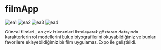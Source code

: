 # filmApp


![ea1](https://github.com/alpefe44/filmApp/assets/71967433/3e0f2c77-3ccb-444e-beaa-e2e13c453361)
![ea2](https://github.com/alpefe44/filmApp/assets/71967433/5cea9315-eb9a-4920-938d-ff1318839729)
![ea3](https://github.com/alpefe44/filmApp/assets/71967433/5cd89a82-14e4-483e-9bb7-1583242f2db6)
![ea4](https://github.com/alpefe44/filmApp/assets/71967433/d3fb2b46-71b4-47a5-adf1-31d166c839f0)

Güncel filmleri , en çok izlenenleri listeleyerek gösteren detayında karakterlerin rol modellerini bulup biyografilerini okuyabildiğimiz ve bunları favorilere ekleyebildiğimiz bir film uygulaması.Expo ile geliştirildi.
